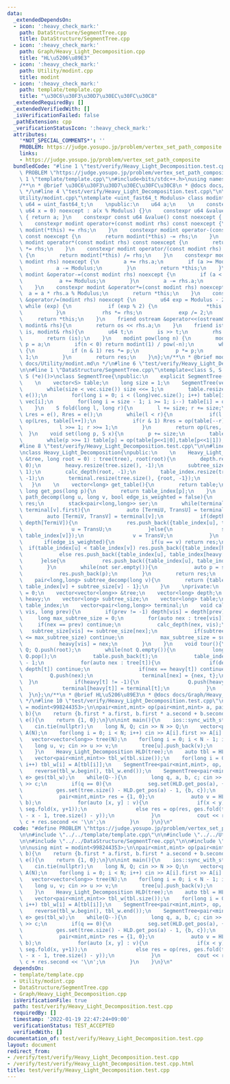 ```yaml
---
data:
  _extendedDependsOn:
  - icon: ':heavy_check_mark:'
    path: DataStructure/SegmentTree.cpp
    title: DataStructure/SegmentTree.cpp
  - icon: ':heavy_check_mark:'
    path: Graph/Heavy_Light_Decomposition.cpp
    title: "HL\u5206\u89E3"
  - icon: ':heavy_check_mark:'
    path: Utility/modint.cpp
    title: modint
  - icon: ':heavy_check_mark:'
    path: template/template.cpp
    title: "\u30C6\u30F3\u30D7\u30EC\u30FC\u30C8"
  _extendedRequiredBy: []
  _extendedVerifiedWith: []
  _isVerificationFailed: false
  _pathExtension: cpp
  _verificationStatusIcon: ':heavy_check_mark:'
  attributes:
    '*NOT_SPECIAL_COMMENTS*': ''
    PROBLEM: https://judge.yosupo.jp/problem/vertex_set_path_composite
    links:
    - https://judge.yosupo.jp/problem/vertex_set_path_composite
  bundledCode: "#line 1 \"test/verify/Heavy_Light_Decomposition.test.cpp\"\n#define\
    \ PROBLEM \"https://judge.yosupo.jp/problem/vertex_set_path_composite\"\n\n#line\
    \ 1 \"template/template.cpp\"\n#include<bits/stdc++.h>\nusing namespace std;\n\
    /**\n * @brief \u30C6\u30F3\u30D7\u30EC\u30FC\u30C8\n * @docs docs/template/template.md\n\
    \ */\n#line 4 \"test/verify/Heavy_Light_Decomposition.test.cpp\"\n\n#line 1 \"\
    Utility/modint.cpp\"\ntemplate <uint_fast64_t Modulus> class modint {\n    using\
    \ u64 = uint_fast64_t;\n    \npublic:\n    u64 a;\n    \n    constexpr modint(const\
    \ u64 x = 0) noexcept : a(x % Modulus) {}\n    constexpr u64 &value() noexcept\
    \ { return a; }\n    constexpr const u64 &value() const noexcept { return a; }\n\
    \    constexpr modint operator+(const modint rhs) const noexcept {\n        return\
    \ modint(*this) += rhs;\n    }\n    constexpr modint operator-(const modint rhs)\
    \ const noexcept {\n        return modint(*this) -= rhs;\n    }\n    constexpr\
    \ modint operator*(const modint rhs) const noexcept {\n        return modint(*this)\
    \ *= rhs;\n    }\n    constexpr modint operator/(const modint rhs) const noexcept\
    \ {\n        return modint(*this) /= rhs;\n    }\n    constexpr modint &operator+=(const\
    \ modint rhs) noexcept {\n        a += rhs.a;\n        if (a >= Modulus) {\n \
    \           a -= Modulus;\n        }\n        return *this;\n    }\n    constexpr\
    \ modint &operator-=(const modint rhs) noexcept {\n        if (a < rhs.a) {\n\
    \            a += Modulus;\n        }\n        a -= rhs.a;\n        return *this;\n\
    \    }\n    constexpr modint &operator*=(const modint rhs) noexcept {\n      \
    \  a = a * rhs.a % Modulus;\n        return *this;\n    }\n    constexpr modint\
    \ &operator/=(modint rhs) noexcept {\n        u64 exp = Modulus - 2;\n       \
    \ while (exp) {\n            if (exp % 2) {\n                *this *= rhs;\n \
    \           }\n            rhs *= rhs;\n            exp /= 2;\n        }\n   \
    \     return *this;\n    }\n    friend ostream &operator<<(ostream& os, const\
    \ modint& rhs){\n        return os << rhs.a;\n    }\n    friend istream &operator>>(istream&\
    \ is, modint& rhs){\n        u64 t;\n        is >> t;\n        rhs = modint(t);\n\
    \        return (is);\n    }\n    modint pow(long n) {\n        modint res = 1,\
    \ p = a;\n        if(n < 0) return modint(1) / pow(-n);\n        while (n > 0)\
    \ {\n            if (n & 1) res *= p;\n            p *= p;\n            n >>=\
    \ 1;\n        }\n        return res;\n    }\n};\n/**\n * @brief modint\n * @docs\
    \ docs/Utility/modint.md\n */\n#line 6 \"test/verify/Heavy_Light_Decomposition.test.cpp\"\
    \n\n#line 1 \"DataStructure/SegmentTree.cpp\"\ntemplate<class S, S (*op)(S, S),\
    \ S (*e)()>\nclass SegmentTree{\npublic:\n    explicit SegmentTree() = default;\n\
    \    \n    vector<S> table;\n    long size = 1;\n    SegmentTree(vector<S> &vec){\n\
    \        while(size < vec.size()) size <<= 1;\n        table.resize(size << 1,\
    \ e());\n        for(long i = 0; i < (long)vec.size(); i++) table[i + size] =\
    \ vec[i];\n        for(long i = size - 1; i >= 1; i--) table[i] = op(table[i<<1|0],table[i<<1|1]);\n\
    \    }\n    S fold(long l, long r){\n        l += size; r += size;\n        S\
    \ Lres = e(), Rres = e();\n        while(l < r){\n            if(l & 1) Lres =\
    \ op(Lres, table[l++]);\n            if(r & 1) Rres = op(table[--r], Rres);\n\
    \            l >>= 1; r >>= 1;\n        }\n        return op(Lres, Rres);\n  \
    \  }\n    void set(long p, S x){\n        p += size;\n        table[p] = x;\n\
    \        while(p >>= 1) table[p] = op(table[p<<1|0],table[p<<1|1]);\n    }\n};\n\
    #line 8 \"test/verify/Heavy_Light_Decomposition.test.cpp\"\n\n#line 1 \"Graph/Heavy_Light_Decomposition.cpp\"\
    \nclass Heavy_Light_Decomposition{\npublic:\n    \n    Heavy_Light_Decomposition(vector<vector<long>>\
    \ &tree, long root = 0) : tree(tree), root(root){\n        depth.resize(tree.size(),\
    \ 0);\n        heavy.resize(tree.size(), -1);\n        subtree_size.resize(tree.size(),\
    \ 1);\n        calc_depth(root, -1);\n        table_index.resize(tree.size(),\
    \ -1);\n        terminal.resize(tree.size(), {root, -1});\n        tour();\n \
    \   }\n    \n    vector<long> get_table(){\n        return table;\n    }\n   \
    \ long get_pos(long p){\n        return table_index[p];\n    }\n    \n    vector<pair<long,long>>\
    \ path_decomp(long u, long v, bool edge_is_weighted = false){\n        vector<pair<long,long>>\
    \ res;\n        stack<pair<long,long>> ser;\n        while(terminal[u].first !=\
    \ terminal[v].first){\n            auto [TermiU, TransU] = terminal[u];\n    \
    \        auto [TermiV, TransV] = terminal[v];\n            if(depth[TermiU] >=\
    \ depth[TermiV]){\n                res.push_back({table_index[u], table_index[TermiU]});\n\
    \                u = TransU;\n            }else{\n                ser.push({table_index[TermiV],\
    \ table_index[v]});\n                v = TransV;\n            }\n        }\n \
    \       if(edge_is_weighted){\n            if(u == v) return res;\n          \
    \  if(table_index[u] < table_index[v]) res.push_back({table_index[heavy[u]], table_index[v]});\n\
    \            else res.push_back({table_index[u], table_index[heavy[v]]});\n  \
    \      }else{\n            res.push_back({table_index[u], table_index[v]});\n\
    \        }\n        while(not ser.empty()){\n            auto p = ser.top(); ser.pop();\n\
    \            res.push_back(p);\n        }\n        return res;\n    }\n    \n\
    \    pair<long,long> subtree_decomp(long v){\n        return {table_index[v],\
    \ table_index[v] + subtree_size[v] - 1};\n    }\n    \nprivate:\n    long root\
    \ = 0;\n    vector<vector<long>> &tree;\n    vector<long> depth;\n    vector<long>\
    \ heavy;\n    vector<long> subtree_size;\n    vector<long> table;\n    vector<long>\
    \ table_index;\n    vector<pair<long,long>> terminal;\n    void calc_depth(long\
    \ vis, long prev){\n        if(prev != -1) depth[vis] = depth[prev] + 1;\n   \
    \     long max_subtree_size = 0;\n        for(auto nex : tree[vis]){\n       \
    \     if(nex == prev) continue;\n            calc_depth(nex, vis);\n         \
    \   subtree_size[vis] += subtree_size[nex];\n            if(subtree_size[nex]\
    \ <= max_subtree_size) continue;\n            max_subtree_size = subtree_size[nex];\n\
    \            heavy[vis] = nex;\n        }\n    }\n    void tour(){\n        stack<long>\
    \ Q; Q.push(root);\n        while(not Q.empty()){\n            long t = Q.top();\
    \ Q.pop();\n            table.push_back(t);\n            table_index[t] = table.size()\
    \ - 1;\n            for(auto nex : tree[t]){\n                if(depth[nex] <\
    \ depth[t]) continue;\n                if(nex == heavy[t]) continue;\n       \
    \         Q.push(nex);\n                terminal[nex] = {nex, t};\n          \
    \  }\n            if(heavy[t] != -1){\n                Q.push(heavy[t]);\n   \
    \             terminal[heavy[t]] = terminal[t];\n            }\n        }\n  \
    \  }\n};\n/**\n * @brief HL\u5206\u89E3\n * @docs docs/Graph/Heavy_Light_Decomposition.md\n\
    \ */\n#line 10 \"test/verify/Heavy_Light_Decomposition.test.cpp\"\n\nusing mint\
    \ = modint<998244353>;\n\npair<mint,mint> op(pair<mint,mint> a, pair<mint,mint>\
    \ b){\n    return {b.first * a.first, b.first * a.second + b.second};\n}\npair<mint,mint>\
    \ e(){\n    return {1, 0};\n}\n\nint main(){\n    ios::sync_with_stdio(false);\n\
    \    cin.tie(nullptr);\n    long N, Q; cin >> N >> Q;\n    vector<pair<mint,mint>>\
    \ A(N);\n    for(long i = 0; i < N; i++) cin >> A[i].first >> A[i].second;\n \
    \   vector<vector<long>> tree(N);\n    for(long i = 0; i < N - 1; i++){\n    \
    \    long u, v; cin >> u >> v;\n        tree[u].push_back(v);\n        tree[v].push_back(u);\n\
    \    }\n    Heavy_Light_Decomposition HLD(tree);\n    auto tbl = HLD.get_table();\n\
    \    vector<pair<mint,mint>> tbl_w(tbl.size());\n    for(long i = 0; i < tbl.size();\
    \ i++) tbl_w[i] = A[tbl[i]];\n    SegmentTree<pair<mint,mint>, op, e> seg(tbl_w);\n\
    \    reverse(tbl_w.begin(), tbl_w.end());\n    SegmentTree<pair<mint,mint>, op,\
    \ e> ges(tbl_w);\n    while(Q--){\n        long q, a, b, c; cin >> q >> a >> b\
    \ >> c;\n        if(q == 0){\n            seg.set(HLD.get_pos(a), {b, c});\n \
    \           ges.set(tree.size() - HLD.get_pos(a) - 1, {b, c});\n        }else{\n\
    \            pair<mint,mint> res = {1, 0};\n            auto v = HLD.path_decomp(a,\
    \ b);\n            for(auto [x, y] : v){\n                if(x < y) res = op(res,\
    \ seg.fold(x, y+1));\n                else res = op(res, ges.fold(tree.size()\
    \ - x - 1, tree.size() - y));\n            }\n            cout << res.first *\
    \ c + res.second << '\\n';\n        }\n    }\n}\n"
  code: "#define PROBLEM \"https://judge.yosupo.jp/problem/vertex_set_path_composite\"\
    \n\n#include \"../../template/template.cpp\"\n\n#include \"../../Utility/modint.cpp\"\
    \n\n#include \"../../DataStructure/SegmentTree.cpp\"\n\n#include \"../../Graph/Heavy_Light_Decomposition.cpp\"\
    \n\nusing mint = modint<998244353>;\n\npair<mint,mint> op(pair<mint,mint> a, pair<mint,mint>\
    \ b){\n    return {b.first * a.first, b.first * a.second + b.second};\n}\npair<mint,mint>\
    \ e(){\n    return {1, 0};\n}\n\nint main(){\n    ios::sync_with_stdio(false);\n\
    \    cin.tie(nullptr);\n    long N, Q; cin >> N >> Q;\n    vector<pair<mint,mint>>\
    \ A(N);\n    for(long i = 0; i < N; i++) cin >> A[i].first >> A[i].second;\n \
    \   vector<vector<long>> tree(N);\n    for(long i = 0; i < N - 1; i++){\n    \
    \    long u, v; cin >> u >> v;\n        tree[u].push_back(v);\n        tree[v].push_back(u);\n\
    \    }\n    Heavy_Light_Decomposition HLD(tree);\n    auto tbl = HLD.get_table();\n\
    \    vector<pair<mint,mint>> tbl_w(tbl.size());\n    for(long i = 0; i < tbl.size();\
    \ i++) tbl_w[i] = A[tbl[i]];\n    SegmentTree<pair<mint,mint>, op, e> seg(tbl_w);\n\
    \    reverse(tbl_w.begin(), tbl_w.end());\n    SegmentTree<pair<mint,mint>, op,\
    \ e> ges(tbl_w);\n    while(Q--){\n        long q, a, b, c; cin >> q >> a >> b\
    \ >> c;\n        if(q == 0){\n            seg.set(HLD.get_pos(a), {b, c});\n \
    \           ges.set(tree.size() - HLD.get_pos(a) - 1, {b, c});\n        }else{\n\
    \            pair<mint,mint> res = {1, 0};\n            auto v = HLD.path_decomp(a,\
    \ b);\n            for(auto [x, y] : v){\n                if(x < y) res = op(res,\
    \ seg.fold(x, y+1));\n                else res = op(res, ges.fold(tree.size()\
    \ - x - 1, tree.size() - y));\n            }\n            cout << res.first *\
    \ c + res.second << '\\n';\n        }\n    }\n}\n"
  dependsOn:
  - template/template.cpp
  - Utility/modint.cpp
  - DataStructure/SegmentTree.cpp
  - Graph/Heavy_Light_Decomposition.cpp
  isVerificationFile: true
  path: test/verify/Heavy_Light_Decomposition.test.cpp
  requiredBy: []
  timestamp: '2022-01-19 22:47:24+09:00'
  verificationStatus: TEST_ACCEPTED
  verifiedWith: []
documentation_of: test/verify/Heavy_Light_Decomposition.test.cpp
layout: document
redirect_from:
- /verify/test/verify/Heavy_Light_Decomposition.test.cpp
- /verify/test/verify/Heavy_Light_Decomposition.test.cpp.html
title: test/verify/Heavy_Light_Decomposition.test.cpp
---
```


